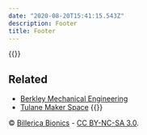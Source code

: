 ```yaml
---
date: "2020-08-20T15:41:15.543Z"
description: Footer
title: Footer
---
```

{{<columns markdown="true">}}
## Related
- [Berkley Mechanical Engineering](https://me.berkeley.edu/resources/student-machine-shop/shop-equipment/)
- [Tulane Maker Space](https://makerspace.tulane.edu/)
{{</columns>}}

&copy; [Billerica Bionics](https://team4909.org) -
<a title="Creative Commons Attribution-NonCommercial-ShareAlike" href="https://creativecommons.org/licenses/by-nc-sa/3.0/">CC BY-NC-SA 3.0</a>.

